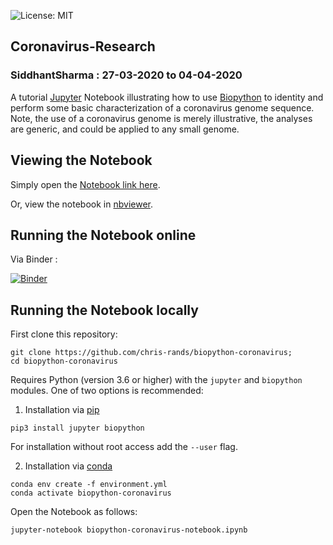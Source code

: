 ![License: MIT](https://img.shields.io/badge/License-MIT-blue.svg)
## Coronavirus-Research
### SiddhantSharma : 27-03-2020 to 04-04-2020

A tutorial [Jupyter](https://jupyter.org/) Notebook illustrating how to use [Biopython](https://github.com/biopython/biopython) to identity and perform some basic characterization of a coronavirus genome sequence. Note, the use of a coronavirus genome is merely illustrative, the analyses are generic, and could be applied to any small genome.

## Viewing the Notebook

Simply open the [Notebook link here](https://github.com/ssiddhantsharma/Coronavirus-Research-Tutorial/blob/master/biopython-coronavirus-notebook.ipynb).

Or, view the notebook in [nbviewer](https://nbviewer.jupyter.org/github/ssiddhantsharma/Coronavirus-Research-Tutorial/blob/master/biopython-coronavirus-notebook.ipynb).

## Running the Notebook online

Via Binder :

[![Binder](https://mybinder.org/badge_logo.svg)](https://mybinder.org/v2/gh/ssiddhantsharma/Coronavirus-Research-Tutorial/master?urlpath=https%3A%2F%2Fgithub.com%2Fssiddhantsharma%2FCoronavirus-Research-Tutorial%2Fblob%2Fmaster%2Fbiopython-coronavirus-notebook.ipynb)

## Running the Notebook locally

First clone this repository:
```
git clone https://github.com/chris-rands/biopython-coronavirus;
cd biopython-coronavirus
```

Requires Python (version 3.6 or higher) with the `jupyter` and `biopython` modules. One of two options is recommended:

1) Installation via [pip](https://pip.pypa.io/en/stable/)

```
pip3 install jupyter biopython
```

For installation without root access add the `--user` flag.

2) Installation via [conda](https://docs.conda.io/en/latest/)
  
```
conda env create -f environment.yml
conda activate biopython-coronavirus
```

Open the Notebook as follows:
```
jupyter-notebook biopython-coronavirus-notebook.ipynb
```

